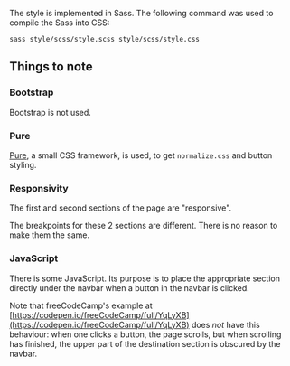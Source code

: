The style is implemented in Sass.  The following command was used to compile
the Sass into CSS:

```
sass style/scss/style.scss style/scss/style.css
```

## Things to note

### Bootstrap

Bootstrap is not used.

### Pure

[Pure](https://purecss.io/),
a small CSS framework, is used,
to get `normalize.css` and button styling.

### Responsivity

The first and second sections of the page are "responsive".

The breakpoints for these 2 sections are different.  There is
no reason to make them the same.

### JavaScript

There is some JavaScript.  Its purpose is
to place the appropriate section directly
under the navbar when a button in the
navbar is clicked.

Note that freeCodeCamp's example at
[https://codepen.io/freeCodeCamp/full/YqLyXB](https://codepen.io/freeCodeCamp/full/YqLyXB)
does *not* have this behaviour: when one clicks a
button, the page scrolls, but when scrolling has finished, the
upper part of the destination section is obscured by the
navbar.
